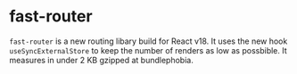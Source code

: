 # fast-router

`fast-router` is a new routing libary build for React v18.
It uses the new hook `useSyncExternalStore` to keep the number of renders as low as possbible.
It measures in under 2 KB gzipped at bundlephobia.
